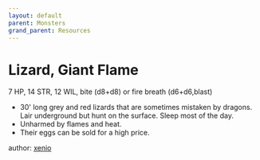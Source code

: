 ```yaml
---
layout: default
parent: Monsters
grand_parent: Resources
---
```


# Lizard, Giant Flame 
7 HP, 14 STR, 12 WIL, bite (d8+d8) or fire breath (d6+d6,blast)
- 30' long grey and red lizards that are sometimes mistaken by dragons. Lair underground but hunt on the surface. Sleep most of the day.
- Unharmed by flames and heat.
- Their eggs can be sold for a high price.

author: [xenio](https://xenioinabottle.blogspot.com)
